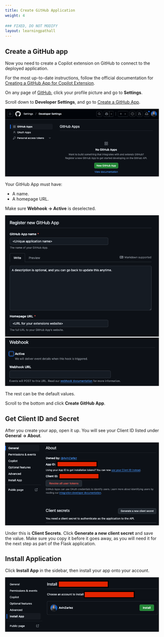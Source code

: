 ```yaml
---
title: Create GitHub Application
weight: 4

### FIXED, DO NOT MODIFY
layout: learningpathall
---
```

## Create a GitHub app

Now you need to create a Copilot extension on GitHub to connect to the deployed application.

For the most up-to-date instructions, follow the official documentation for [Creating a GitHub App for Copilot Extension](https://docs.github.com/en/copilot/building-copilot-extensions/creating-a-copilot-extension/creating-a-github-app-for-your-copilot-extension#creating-a-github-app).

On any page of [GitHub](https://github.com/), click your profile picture and go to **Settings**. 

Scroll down to **Developer Settings**, and go to [Create a GitHub App](https://github.com/settings/apps).

![Create GitHub Application screen](images/githubapp-create.png)

Your GitHub App must have:
- A name.
- A homepage URL.

Make sure **Webhook -> Active** is deselected.

![GitHub App name and URL](images/githubapp-name.png)
![Webhook deselected](images/githubapp-deselected.png)

The rest can be the default values.

Scroll to the bottom and click **Create GitHub App**.

## Get Client ID and Secret

After you create your app, open it up. You will see your Client ID listed under **General -> About**.

![Client ID and Secret](images/githubapp-clientid.png)

Under this is **Client Secrets**. Click **Generate a new client secret** and save the value. Make sure you copy it before it goes away, as you will need it for the next step as part of the Flask application.

## Install Application

Click **Install App** in the sidebar, then install your app onto your account.

![Install](images/githubapp-install.png)
